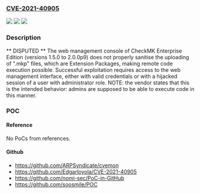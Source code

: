 ### [CVE-2021-40905](https://cve.mitre.org/cgi-bin/cvename.cgi?name=CVE-2021-40905)
![](https://img.shields.io/static/v1?label=Product&message=n%2Fa&color=blue)
![](https://img.shields.io/static/v1?label=Version&message=n%2Fa&color=blue)
![](https://img.shields.io/static/v1?label=Vulnerability&message=n%2Fa&color=brighgreen)

### Description

** DISPUTED ** The web management console of CheckMK Enterprise Edition (versions 1.5.0 to 2.0.0p9) does not properly sanitise the uploading of ".mkp" files, which are Extension Packages, making remote code execution possible. Successful exploitation requires access to the web management interface, either with valid credentials or with a hijacked session of a user with administrator role. NOTE: the vendor states that this is the intended behavior: admins are supposed to be able to execute code in this manner.

### POC

#### Reference
No PoCs from references.

#### Github
- https://github.com/ARPSyndicate/cvemon
- https://github.com/Edgarloyola/CVE-2021-40905
- https://github.com/nomi-sec/PoC-in-GitHub
- https://github.com/soosmile/POC

